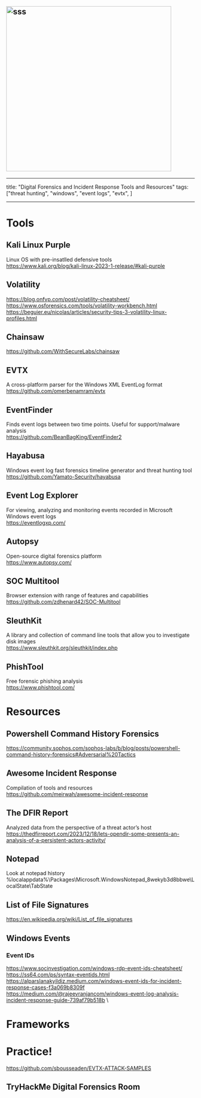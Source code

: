 ## <img width="441" alt="sss" src="placeholder" />

---

title: "Digital Forensics and Incident Response Tools and Resources"
tags: ["threat hunting", "windows", "event logs", "evtx", ]

---

# Tools

## Kali Linux Purple

Linux OS with pre-insatlled defensive tools \
https://www.kali.org/blog/kali-linux-2023-1-release/#kali-purple

## Volatility

https://blog.onfvp.com/post/volatility-cheatsheet/ \
https://www.osforensics.com/tools/volatility-workbench.html \
https://beguier.eu/nicolas/articles/security-tips-3-volatility-linux-profiles.html

## Chainsaw

https://github.com/WithSecureLabs/chainsaw

## EVTX

A cross-platform parser for the Windows XML EventLog format \
https://github.com/omerbenamram/evtx

## EventFinder

Finds event logs between two time points. Useful for support/malware analysis \
https://github.com/BeanBagKing/EventFinder2

## Hayabusa

Windows event log fast forensics timeline generator and threat hunting tool \
https://github.com/Yamato-Security/hayabusa

## Event Log Explorer

For viewing, analyzing and monitoring events recorded in Microsoft Windows event logs \
https://eventlogxp.com/

## Autopsy

Open-source digital forensics platform \
https://www.autopsy.com/

## SOC Multitool

Browser extension with range of features and capabilities \
https://github.com/zdhenard42/SOC-Multitool

## SleuthKit

A library and collection of command line tools that allow you to investigate disk images \
https://www.sleuthkit.org/sleuthkit/index.php

## PhishTool

Free forensic phishing analysis \
https://www.phishtool.com/

# Resources

## Powershell Command History Forensics

https://community.sophos.com/sophos-labs/b/blog/posts/powershell-command-history-forensics#Adversarial%20Tactics

## Awesome Incident Response

Compilation of tools and resources \
https://github.com/meirwah/awesome-incident-response

## The DFIR Report

Analyzed data from the perspective of a threat actor’s host \
https://thedfirreport.com/2023/12/18/lets-opendir-some-presents-an-analysis-of-a-persistent-actors-activity/

## Notepad

Look at notepad history \
%localappdata%\Packages\Microsoft.WindowsNotepad_8wekyb3d8bbwe\LocalState\TabState

## List of File Signatures

https://en.wikipedia.org/wiki/List_of_file_signatures

## Windows Events

### Event IDs

https://www.socinvestigation.com/windows-rdp-event-ids-cheatsheet/ \
https://ss64.com/ps/syntax-eventids.html \
https://alparslanakyildiz.medium.com/windows-event-ids-for-incident-response-cases-f3a069b8309f \
https://medium.com/@rajeevranjancom/windows-event-log-analysis-incident-response-guide-739af79b518b \

# Frameworks

# Practice!

https://github.com/sbousseaden/EVTX-ATTACK-SAMPLES

## TryHackMe Digital Forensics Room
